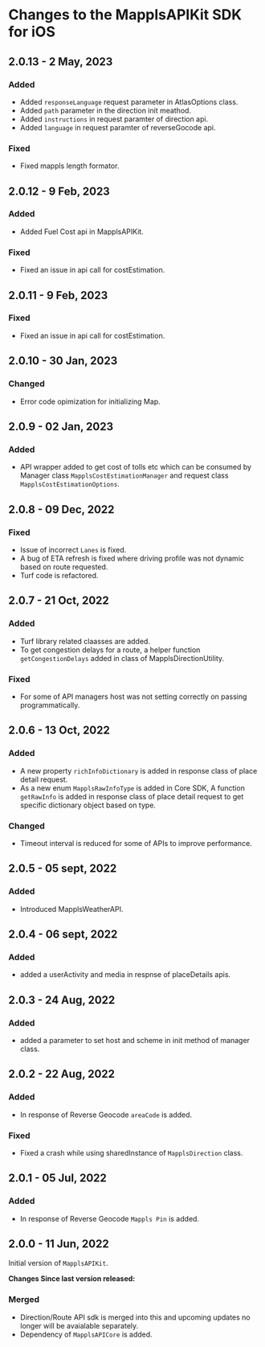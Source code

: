 # Changes to the MapplsAPIKit SDK for iOS

## 2.0.13 - 2 May, 2023

### Added
- Added `responseLanguage` request parameter in AtlasOptions class.
- Added `path` parameter in the direction init meathod.
- Added `instructions` in request paramter of direction api.
- Added `language` in request paramter of reverseGocode api.

### Fixed
- Fixed mappls length formator.

## 2.0.12 - 9 Feb, 2023

### Added
- Added Fuel Cost api in MapplsAPIKit.

### Fixed
- Fixed an issue in api call for costEstimation.

## 2.0.11 - 9 Feb, 2023

### Fixed
- Fixed an issue in api call for costEstimation.

## 2.0.10 - 30 Jan, 2023

### Changed
- Error code opimization for initializing Map.

## 2.0.9 - 02 Jan, 2023

### Added
- API wrapper added to get cost of tolls etc which can be consumed by Manager class `MapplsCostEstimationManager` and request class `MapplsCostEstimationOptions`.

## 2.0.8 - 09 Dec, 2022

### Fixed
- Issue of incorrect `Lanes` is fixed.
- A bug of ETA refresh is fixed where driving profile was not dynamic based on route requested.
- Turf code is refactored.

## 2.0.7 - 21 Oct, 2022

### Added
- Turf library related claasses are added.
- To get congestion delays for a route, a helper function `getCongestionDelays` added in class of MapplsDirectionUtility.

### Fixed
- For some of API managers host was not setting correctly on passing programmatically.

## 2.0.6 - 13 Oct, 2022

### Added
- A new property `richInfoDictionary` is added in response class of place detail request.
- As a new enum `MapplsRawInfoType` is added in Core SDK, A function `getRawInfo` is added in response class of place detail request to get specific dictionary object based on type.

### Changed
- Timeout interval is reduced for some of APIs to improve performance.

## 2.0.5 - 05 sept, 2022

### Added

- Introduced MapplsWeatherAPI. 


## 2.0.4 - 06 sept, 2022

### Added

- added a userActivity and media in respnse of placeDetails apis.

## 2.0.3 - 24 Aug, 2022

### Added

- added a parameter to set host and scheme in init method of manager class.

## 2.0.2 - 22 Aug, 2022

### Added

- In response of Reverse Geocode `areaCode` is added.

### Fixed

- Fixed a crash while using sharedInstance of `MapplsDirection` class.

## 2.0.1 - 05 Jul, 2022

### Added

- In response of Reverse Geocode `Mappls Pin` is added.

## 2.0.0 - 11 Jun, 2022

Initial version of `MapplsAPIKit`.

**Changes Since last version released:**

### Merged

- Direction/Route API sdk is merged into this and upcoming updates no longer will be avaialable separately.
- Dependency of `MapplsAPICore` is added.